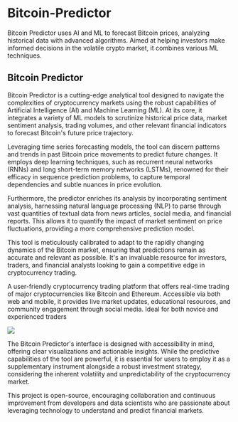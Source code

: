 # Bitcoin-Predictor
Bitcoin Predictor uses AI and ML to forecast Bitcoin prices, analyzing historical data with advanced algorithms. Aimed at helping investors make informed decisions in the volatile crypto market, it combines various ML techniques.
<!DOCTYPE html>
<html lang="en">
<head>
    <meta charset="UTF-8">
    <meta name="viewport" content="width=device-width, initial-scale=1.0">
    <title>Bitcoin Predictor</title>
</head>
<body>
    <section>
        <h1>Bitcoin Predictor</h1>
        <p>Bitcoin Predictor is a cutting-edge analytical tool designed to navigate the complexities of cryptocurrency markets using the robust capabilities of Artificial Intelligence (AI) and Machine Learning (ML). At its core, it integrates a variety of ML models to scrutinize historical price data, market sentiment analysis, trading volumes, and other relevant financial indicators to forecast Bitcoin's future price trajectory.</p>
        <p>Leveraging time series forecasting models, the tool can discern patterns and trends in past Bitcoin price movements to predict future changes. It employs deep learning techniques, such as recurrent neural networks (RNNs) and long short-term memory networks (LSTMs), renowned for their efficacy in sequence prediction problems, to capture temporal dependencies and subtle nuances in price evolution.</p>
<p>Furthermore, the predictor enriches its analysis by incorporating sentiment analysis, harnessing natural language processing (NLP) to parse through vast quantities of textual data from news articles, social media, and financial reports. This allows it to quantify the impact of market sentiment on price fluctuations, providing a more comprehensive prediction model.</p>
<p>This tool is meticulously calibrated to adapt to the rapidly changing dynamics of the Bitcoin market, ensuring that predictions remain as accurate and relevant as possible. It's an invaluable resource for investors, traders, and financial analysts looking to gain a competitive edge in cryptocurrency trading.</p>
      <p>A user-friendly cryptocurrency trading platform that offers real-time trading of major cryptocurrencies like Bitcoin and Ethereum. Accessible via both web and mobile, it provides live market updates, educational resources, and community engagement through social media. Ideal for both novice and experienced traders<p>
        <img src="https://i.imgur.com/xwFAvTL.jpg" >
<p>The Bitcoin Predictor's interface is designed with accessibility in mind, offering clear visualizations and actionable insights. While the predictive capabilities of the tool are powerful, it is essential for users to employ it as a supplementary instrument alongside a robust investment strategy, considering the inherent volatility and unpredictability of the cryptocurrency market.</p>
<p>This project is open-source, encouraging collaboration and continuous improvement from developers and data scientists who are passionate about leveraging technology to understand and predict financial markets.</p>
    </section>
</body>
</html>
